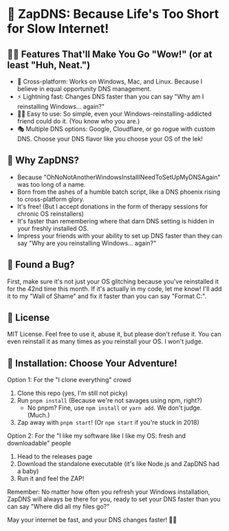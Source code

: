# 🚀 ZapDNS: Because Life's Too Short for Slow Internet!

## 🦸‍♂️ Features That'll Make You Go "Wow!" (or at least "Huh, Neat.")

- 🌈 Cross-platform: Works on Windows, Mac, and Linux. Because I believe in equal opportunity DNS management.
- ⚡ Lightning fast: Changes DNS faster than you can say "Why am I reinstalling Windows... again?"
- 🧙‍♂️ Easy to use: So simple, even your Windows-reinstalling-addicted friend could do it. (You know who you are.)
- 🎭 Multiple DNS options: Google, Cloudflare, or go rogue with custom DNS. Choose your DNS flavor like you choose your OS of the Iek!

## 🦄 Why ZapDNS?

- Because "OhNoNotAnotherWindowsInstallINeedToSetUpMyDNSAgain" was too long of a name.
- Born from the ashes of a humble batch script, like a DNS phoenix rising to cross-platform glory.
- It's free! (But I accept donations in the form of therapy sessions for chronic OS reinstallers)
- It's faster than remembering where that darn DNS setting is hidden in your freshly installed OS.
- Impress your friends with your ability to set up DNS faster than they can say "Why are you reinstalling Windows... again?"

## 🐛 Found a Bug?

First, make sure it's not just your OS glitching because you've reinstalled it for the 42nd time this month. If it's actually in my code, let me know! I'll add it to my "Wall of Shame" and fix it faster than you can say "Format C:".

## 📜 License

MIT License. Feel free to use it, abuse it, but please don't refuse it. You can even reinstall it as many times as you reinstall your OS. I won't judge.

## 🚀 Installation: Choose Your Adventure!

Option 1: For the "I clone everything" crowd
1. Clone this repo (yes, I'm still not picky)
2. Run `pnpm install` (Because we're not savages using npm, right?)
    - No pnpm? Fine, use `npm install` or `yarn add`. We don't judge. (Much.)
3. Zap away with `pnpm start`! (Or `npm start` if you're stuck in 2018)

Option 2: For the "I like my software like I like my OS: fresh and downloadable" people
1. Head to the releases page
2. Download the standalone executable (it's like Node.js and ZapDNS had a baby)
3. Run it and feel the ZAP!

Remember: No matter how often you refresh your Windows installation, ZapDNS will always be there for you, ready to set your DNS faster than you can say "Where did all my files go?"

May your internet be fast, and your DNS changes faster! 🚀✨